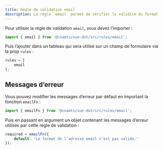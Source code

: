 ```yaml
---
title: Règle de validation email
description: La règle `email` permet de vérifier la validité du format d’une adresse email.
---
```


<doc-tabs>

<doc-tab-item label="Utilisation">

Pour utiliser la règle de validation `email`, vous devez l’importer :

```ts
import { email } from '@cnamts/vue-dot/src/rules/email';
```

Puis l’ajouter dans un tableau qui sera utilisé sur un champ de formulaire via la prop `rules` :

```ts
rules = [
	email
];
```

## Messages d’erreur

Vous pouvez modifier les messages d’erreur par défaut en important la fonction `emailFn` :

```ts
import { emailFn } from '@cnamts/vue-dot/src/rules/email';
```

Puis en passant en argument un objet contenant les messages d’erreur utilisés par cette règle de validation :

```ts
required = emailFn({
	default: 'Le format de l’adresse email n’est pas valide.'
});
```

</doc-tab-item>

<doc-tab-item label="API">
<doc-api name="rules/email"></doc-api>
</doc-tab-item>

</doc-tabs>
